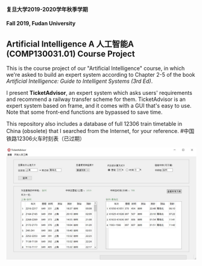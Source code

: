 #### 复旦大学2019-2020学年秋季学期

#### Fall 2019, Fudan University

## Artificial Intelligence A 人工智能A (COMP130031.01) Course Project

This is the course project of our "Artificial Intelligence" course, in which we're asked to build an expert system according to Chapter 2-5 of the book *Artificial Intelligence: Guide to Intelligent Systems (3rd Ed)*.

I present **TicketAdvisor**, an expert system which asks users' requirements and recommend a railway transfer scheme for them. TicketAdvisor is an expert system based on frame, and it comes with a GUI that's easy to use. Note that some front-end functions are bypassed to save time.

This repository also includes a database of full 12306 train timetable in China (obsolete) that I searched from the Internet, for your reference. #中国铁路12306火车时刻表（已过期）

![1](.\README.assets\1.jpg)